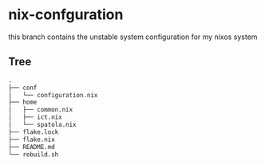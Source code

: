 # nix-confguration

this branch contains the unstable system configuration for my nixos system
 

## Tree

```txt
.
├── conf
│   └── configuration.nix
├── home
│   ├── common.nix
│   ├── ict.nix
│   └── spatola.nix
├── flake.lock
├── flake.nix
├── README.md
└── rebuild.sh
```